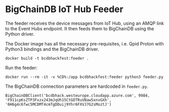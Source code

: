 # BigChainDB IoT Hub Feeder

The feeder receives the device messages from IoT Hub, using an AMQP link to the Event Hubs endpoint. It then feeds them to BigChainDB using the Python driver.

The Docker image has all the necessary pre-requisites, i.e. Qpid Proton with Python3 bindings and the BigChainDB driver.

```
docker build -t bcdbhackfest:feeder .
```

Run the feeder:

```
docker run --rm -it -v %CD%:/app bcdbhackfest:feeder python3 feeder.py
```

The BigChainDB connection parameters are hardcoded in `feeder.py`.

```
BigChainDBClient('bcdbhack.westeurope.cloudapp.azure.com', 9984, 'F911cpKsZTP3Fxzx243mJqUh15CtGDTRuVBaw5xnvGXh', '6H6g4c6fwc5MCDMT4cmTgDDuij9Yhr6FXVJ7G2sMoztJ')
```
